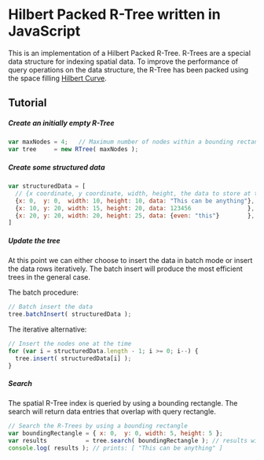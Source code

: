 # Hilbert Packed R-Tree written in JavaScript

This is an implementation of a Hilbert Packed  R-Tree. R-Trees are a special data structure for indexing spatial data. To improve the performance of query operations on the data structure, the R-Tree has been packed using the  space filling [Hilbert Curve](https://en.wikipedia.org/wiki/Hilbert_curve).

## Tutorial

##### Create an initially empty R-Tree

``` javascript
var maxNodes = 4;   // Maximum number of nodes within a bounding rectangle
var tree     = new RTree( maxNodes );
```

##### Create some structured data

``` javascript
var structuredData = [
  // {x coordinate, y coordinate, width, height, the data to store at this location}
  {x: 0,  y: 0,  width: 10, height: 10, data: "This can be anything"},
  {x: 10, y: 20, width: 15, height: 20, data: 123456                },
  {x: 20, y: 20, width: 20, height: 25, data: {even: "this"}        },
]
```

##### Update the tree

At this point we can either choose to insert the data in batch mode or insert the data rows iteratively. The batch insert will produce the most efficient trees in the general case.

The batch procedure:

``` javascript
// Batch insert the data
tree.batchInsert( structuredData );
```

The iterative alternative:

``` javascript
// Insert the nodes one at the time
for (var i = structuredData.length - 1; i >= 0; i--) {
  tree.insert( structuredData[i] );
}
```

##### Search

The spatial R-Tree index is queried by using a bounding rectangle. The search will return data entries that overlap with query rectangle. 

``` javascript
// Search the R-Trees by using a bounding rectangle
var boundingRectangle = { x: 0,  y: 0, width: 5, height: 5 };
var results           = tree.search( boundingRectangle ); // results will contain the first element of structuredData
console.log( results ); // prints: [ "This can be anything" ]
```
